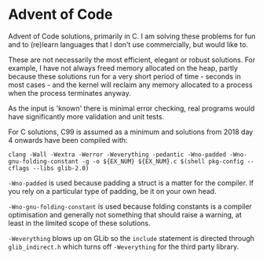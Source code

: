 # Advent of Code

Advent of Code solutions, primarily in C. I am solving these problems for fun
and to (re)learn languages that I don't use commercially, but would like to.

These are not necessarily the most efficient, elegant or robust solutions. For
example, I have not always freed memory allocated on the heap, partly because
these solutions run for a very short period of time - seconds in most cases -
and the kernel will reclaim any memory allocated to a process when the process
terminates anyway.

As the input is 'known' there is minimal error checking, real programs would
have significantly more validation and unit tests.

For C solutions, C99 is assumed as a minimum and solutions from 2018 day 4 onwards
have been compiled with:

```
clang -Wall -Wextra -Werror -Weverything -pedantic -Wno-padded -Wno-gnu-folding-constant -g -o ${EX_NUM} ${EX_NUM}.c $(shell pkg-config --cflags --libs glib-2.0)
```

`-Wno-padded` is used because padding a struct is a matter for the compiler. If
you rely on a particular type of padding, be it on your own head.

`-Wno-gnu-folding-constant` is used because folding constants is a compiler
optimisation and generally not something that should raise a warning, at least
in the limited scope of these solutions.

`-Weverything` blows up on GLib so the `include` statement is directed through
`glib_indirect.h` which turns off `-Weverything` for the third party library.
